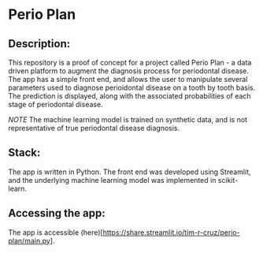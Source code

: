 # Perio Plan 

## Description: 

This repository is a proof of concept for a project called Perio Plan - a data driven platform to augment the diagnosis process for periodontal disease. The app has a simple front end, and allows the user to manipulate several parameters used to diagnose perioidontal disease on a tooth by tooth basis. The prediction is displayed, along with the associated probabilities of each stage of periodontal disease. 

*NOTE* The machine learning model is trained on synthetic data, and is not representative of true periodontal disease diagnosis. 

## Stack: 

The app is written in Python. The front end was developed using Streamlit, and the underlying machine learning model was implemented in scikit-learn. 

## Accessing the app: 

The app is accessible (here)[https://share.streamlit.io/tim-r-cruz/perio-plan/main.py].
